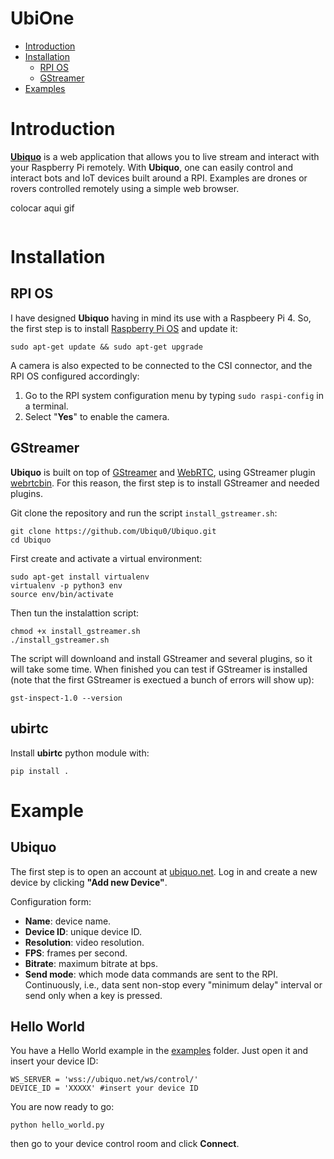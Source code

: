 # UbiOne


* [Introduction](https://github.com/Ubiqu0/Ubiquo/#introduction)<br>
* [Installation](https://github.com/Ubiqu0/Ubiquo/#installation)<br>
  * [RPI OS](https://github.com/Ubiqu0/UbiOne/#rpi-os)<br>
  * [GStreamer](https://github.com/Ubiqu0/UbiOne/#gstreamer)<br>
* [Examples](https://github.com/Ubiqu0/Ubiquo/#examples)<br>


# Introduction

**[Ubiquo](https://ubiquo.net)** is a web application that allows you to live stream and interact with your Raspberry Pi remotely. With **Ubiquo**, one can easily control and interact bots and IoT devices built around a RPI.  Examples are drones or rovers controlled remotely using a simple web browser.

colocar aqui gif 

<p align="center">
  <img src="https://github.com/Ubiqu0/ubiquo_public/blob/main/public/UBIQUO_Control.gif" alt=""/>
</p>


# Installation

## RPI OS

I have designed **Ubiquo** having in mind its use with a Raspbeery Pi 4. So, the first step is to install [Raspberry Pi OS](https://www.raspberrypi.com/software/operating-systems/) and update it:

```
sudo apt-get update && sudo apt-get upgrade
```

A camera is also expected to be connected to the CSI connector, and the RPI OS configured accordingly: 

1. Go to the RPI system configuration menu by typing ```sudo raspi-config``` in a terminal.
2. Select "**Yes**" to enable the camera.

## GStreamer


**Ubiquo** is built on top of [GStreamer](https://gitlab.freedesktop.org/gstreamer) and [WebRTC](https://webrtc.org/), using GStreamer plugin [webrtcbin](https://gstreamer.freedesktop.org/documentation/webrtc/index.html). For this reason, the first step is to install GStreamer and needed plugins. 

Git clone the repository and run the script ``install_gstreamer.sh``:

```
git clone https://github.com/Ubiqu0/Ubiquo.git
cd Ubiquo
```

First create and activate a virtual environment:

```
sudo apt-get install virtualenv
virtualenv -p python3 env
source env/bin/activate
```

Then tun the instalattion script:

```
chmod +x install_gstreamer.sh
./install_gstreamer.sh
```

The script will downloand and install GStreamer and several plugins, so it will take some time. When finished you can test if GStreamer is installed (note that the first GStreamer is exectued a bunch of errors will show up):

```
gst-inspect-1.0 --version
```

## ubirtc

Install **ubirtc** python module with:

```
pip install .
```


# Example 

## Ubiquo

The first step is to open an account at [ubiquo.net](http://ubiquo.net/). Log in and create a new device by clicking **"Add new Device"**. 

Configuration form:
  * **Name**: device name.
  * **Device ID**: unique device ID.
  * **Resolution**: video resolution.
  * **FPS**: frames per second.
  * **Bitrate**: maximum bitrate at bps.
  * **Send mode**: which mode data commands are sent to the RPI. Continuously, i.e., data sent non-stop every "minimum delay" interval or send only when a key is pressed.


## Hello World

You have a Hello World example in the [examples](https://github.com/Ubiqu0/Ubiquo/tree/main/examples) folder. Just open it and insert your device ID:

```
WS_SERVER = 'wss://ubiquo.net/ws/control/'
DEVICE_ID = 'XXXXX' #insert your device ID
```

You are now ready to go:

```
python hello_world.py
```

then go to your device control room and click **Connect**.





